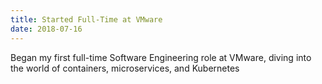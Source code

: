 ```yaml
---
title: Started Full-Time at VMware
date: 2018-07-16
---
```

Began my first full-time Software Engineering role at VMware, diving into the world of containers, microservices, and Kubernetes